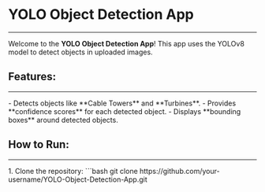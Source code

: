 # YOLO Object Detection App
<hr>

Welcome to the **YOLO Object Detection App**! This app uses the YOLOv8 model to detect objects in uploaded images.

## Features:
<hr>
- Detects objects like **Cable Towers** and **Turbines**.
- Provides **confidence scores** for each detected object.
- Displays **bounding boxes** around detected objects.

## How to Run:
<hr>
1. Clone the repository:
   ```bash
   git clone https://github.com/your-username/YOLO-Object-Detection-App.git
